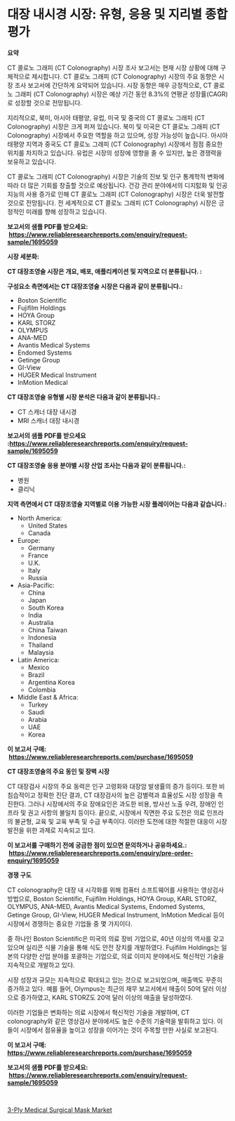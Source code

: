 <p><h1>대장 내시경 시장: 유형, 응용 및 지리별 종합 평가</h1></p><p><strong>요약</strong></p>
<p><p>CT 콜로노 그래피 (CT Colonography) 시장 조사 보고서는 현재 시장 상황에 대해 구체적으로 제시합니다. CT 콜로노 그래피 (CT Colonography) 시장의 주요 동향은 시장 조사 보고서에 간단하게 요약되어 있습니다. 시장 동향은 매우 긍정적으로, CT 콜로노 그래피 (CT Colonography) 시장은 예상 기간 동안 8.3%의 연평균 성장률(CAGR)로 성장할 것으로 전망됩니다.</p><p>지리적으로, 북미, 아시아 태평양, 유럽, 미국 및 중국의 CT 콜로노 그래피 (CT Colonography) 시장은 크게 퍼져 있습니다. 북미 및 미국은 CT 콜로노 그래피 (CT Colonography) 시장에서 주요한 역할을 하고 있으며, 성장 가능성이 높습니다. 아시아 태평양 지역과 중국도 CT 콜로노 그래피 (CT Colonography) 시장에서 점점 중요한 위치를 차지하고 있습니다. 유럽은 시장의 성장에 영향을 줄 수 있지만, 높은 경쟁력을 보유하고 있습니다.</p><p>CT 콜로노 그래피 (CT Colonography) 시장은 기술의 진보 및 인구 통계학적 변화에 따라 더 많은 기회를 창출할 것으로 예상됩니다. 건강 관리 분야에서의 디지턼화 및 인공지능의 사용 증가로 인해 CT 콜로노 그래피 (CT Colonography) 시장은 더욱 발전할 것으로 전망됩니다. 전 세계적으로 CT 콜로노 그래피 (CT Colonography) 시장은 긍정적인 미래를 향해 성장하고 있습니다.</p></p>
<p><strong>보고서의 샘플 PDF를 받으세요: &nbsp;<a href="https://www.reliableresearchreports.com/enquiry/request-sample/1695059">https://www.reliableresearchreports.com/enquiry/request-sample/1695059</a></strong></p>
<p><strong>시장 세분화:</strong></p>
<p><strong> CT 대장조영술 시장은 개요, 배포, 애플리케이션 및 지역으로 더 분류됩니다. :</strong></p>
<p><strong>구성요소 측면에서는 CT 대장조영술 시장은 다음과 같이 분류됩니다.:</strong></p>
<p><ul><li>Boston Scientific</li><li>Fujifilm Holdings</li><li>HOYA Group</li><li>KARL STORZ</li><li>OLYMPUS</li><li>ANA-MED</li><li>Avantis Medical Systems</li><li>Endomed Systems</li><li>Getinge Group</li><li>GI-View</li><li>HUGER Medical Instrument</li><li>InMotion Medical</li></ul></p>
<p><strong> CT 대장조영술 유형별 시장 분석은 다음과 같이 분류됩니다.:</strong></p>
<p><ul><li>CT 스캐너 대장 내시경</li><li>MRI 스캐너 대장 내시경</li></ul></p>
<p><strong>보고서의 샘플 PDF를 받으세요 :<a href="https://www.reliableresearchreports.com/enquiry/request-sample/1695059">https://www.reliableresearchreports.com/enquiry/request-sample/1695059</a></strong></p>
<p><strong> CT 대장조영술 응용 분야별 시장 산업 조사는 다음과 같이 분류됩니다.:</strong></p>
<p><ul><li>병원</li><li>클리닉</li></ul></p>
<p><strong>지역 측면에서 CT 대장조영술 지역별로 이용 가능한 시장 플레이어는 다음과 같습니다.:</strong></p>
<p><ul>
    <li>
        North America:
        <ul>
            <li>United States</li>
            <li>Canada</li>
        </ul>
    </li>
    <li>
        Europe:
        <ul>
            <li>Germany</li>
            <li>France</li>
            <li>U.K.</li>
            <li>Italy</li>
            <li>Russia</li>
        </ul>
    </li>
    <li>
        Asia-Pacific:
        <ul>
            <li>China</li>
            <li>Japan</li>
            <li>South Korea</li>
            <li>India</li>
            <li>Australia</li>
            <li>China Taiwan</li>
            <li>Indonesia</li>
            <li>Thailand</li>
            <li>Malaysia</li>
        </ul>
    </li>
    <li>
        Latin America:
        <ul>
            <li>Mexico</li>
            <li>Brazil</li>
            <li>Argentina Korea</li>
            <li>Colombia</li>
        </ul>
    </li>
    <li>
        Middle East & Africa:
        <ul>
            <li>Turkey</li>
            <li>Saudi</li>
            <li>Arabia</li>
            <li>UAE</li>
            <li>Korea</li>
        </ul>
    </li>
    </ul></p>
<p><strong>이 보고서 구매: &nbsp;<a href="https://www.reliableresearchreports.com/purchase/1695059">https://www.reliableresearchreports.com/purchase/1695059</a></strong></p>
<p><strong>CT 대장조영술의 주요 동인 및 장벽 시장</strong></p>
<p><p>CT 대장검사 시장의 주요 동력은 인구 고령화와 대장암 발생률의 증가 등이다. 또한 비침습적이고 정확한 진단 결과, CT 대장검사의 높은 감별력과 효율성도 시장 성장을 촉진한다. 그러나 시장에서의 주요 장애요인은 과도한 비용, 방사선 노출 우려, 장애인 인프라 및 권고 사항의 불일치 등이다. 끝으로, 시장에서 직면한 주요 도전은 의료 인프라의 불균형, 교육 및 교육 부족 및 수급 부족이다. 이러한 도전에 대한 적절한 대응이 시장 발전을 위한 과제로 지속되고 있다.</p></p>
<p><strong>이 보고서를 구매하기 전에 궁금한 점이 있으면 문의하거나 공유하세요.: &nbsp;<a href="https://www.reliableresearchreports.com/enquiry/pre-order-enquiry/1695059">https://www.reliableresearchreports.com/enquiry/pre-order-enquiry/1695059</a></strong></p>
<p><strong>경쟁 구도</strong></p>
<p><p>CT colonography은 대장 내 시각화를 위해 컴퓨터 소프트웨어를 사용하는 영상검사 방법으로, Boston Scientific, Fujifilm Holdings, HOYA Group, KARL STORZ, OLYMPUS, ANA-MED, Avantis Medical Systems, Endomed Systems, Getinge Group, GI-View, HUGER Medical Instrument, InMotion Medical 등이 시장에서 경쟁하는 중요한 기업들 중 몇 가지이다.</p><p>중 하나인 Boston Scientific은 미국의 의료 장비 기업으로, 40년 이상의 역사를 갖고 있으며 실리콘 식물 기술을 통해 식도 안전 장치를 개발하였다. Fujifilm Holdings는 일본의 다양한 산업 분야를 포괄하는 기업으로, 의료 이미지 분야에서도 혁신적인 기술을 지속적으로 개발하고 있다.</p><p>시장 성장과 규모는 지속적으로 확대되고 있는 것으로 보고되었으며, 매출액도 꾸준히 증가하고 있다. 예를 들어, Olympus는 최근의 재무 보고서에서 매출이 50억 달러 이상으로 증가하였고, KARL STORZ도 20억 달러 이상의 매출을 달성하였다.</p><p>이러한 기업들은 변화하는 의료 시장에서 혁신적인 기술을 개발하며, CT colonography와 같은 영상검사 분야에서도 높은 수준의 기술력을 발휘하고 있다. 이들이 시장에서 점유율을 높이고 성장을 이어가는 것이 주목할 만한 사실로 보고된다.</p></p>
<p><strong>이 보고서 구매: &nbsp; <a href="https://www.reliableresearchreports.com/purchase/1695059">https://www.reliableresearchreports.com/purchase/1695059</a></strong></p>
<p><strong>보고서의 샘플 PDF를 받으세요: &nbsp;<a href="https://www.reliableresearchreports.com/enquiry/request-sample/1695059">https://www.reliableresearchreports.com/enquiry/request-sample/1695059</a></strong><strong></strong></p>
<p>&nbsp;</p>
<p><p><a href="https://butternut-bug-553.notion.site/3-Ply-Medical-Surgical-Mask-Market-Research-Report-Provides-thorough-Industry-Overview-which-offers-bc8c856b282441ca85165e878fd9e26c">3-Ply Medical Surgical Mask Market</a></p></p>